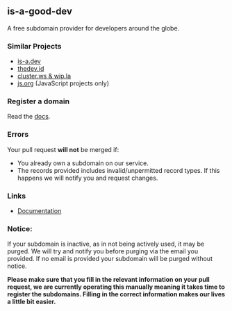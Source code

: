 ## is-a-good-dev
A free subdomain provider for developers around the globe.
 
### Similar Projects
- [is-a.dev](https://github.com/is-a-dev/register)
- [thedev.id](https://github.com/fransallen/thedev.id)
- [cluster.ws & wip.la](https://github.com/Olivr/free-domain)
- [js.org](https://github.com/js-org/js.org) (JavaScript projects only)

### Register a domain
Read the [docs](https://docs.is-a-good.dev).

### Errors
Your pull request **will not** be merged if:
- You already own a subdomain on our service.
- The records provided includes invalid/unpermitted record types. If this happens we will notify you and request changes.

### Links
- [Documentation](https://docs.is-a-good.dev)

### Notice:
If your subdomain is inactive, as in not being actively used, it may be purged.
We will try and notify you before purging via the email you provided. If no email is provided your subdomain will be purged without notice.

**Please make sure that you fill in the relevant information on your pull request, we are currently operating this manually meaning it takes time to register the subdomains. Filling in the correct information makes our lives a little bit easier.**
